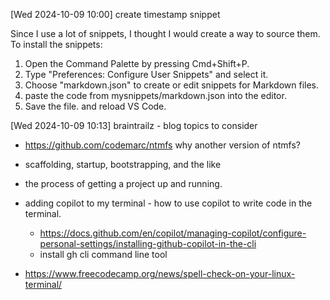 [Wed 2024-10-09 10:00] create timestamp snippet 

Since I use a lot of snippets, I thought I would create a way to source them.
To install the snippets:  

1. Open the Command Palette by pressing Cmd+Shift+P.
2. Type "Preferences: Configure User Snippets" and select it.
3. Choose "markdown.json" to create or edit snippets for Markdown files.
4. paste the code from mysnippets/markdown.json into the editor.
5. Save the file. and reload VS Code.

[Wed 2024-10-09 10:13] braintrailz - blog topics to consider
 
  - https://github.com/codemarc/ntmfs why another version of ntmfs?

  - scaffolding, startup, bootstrapping, and the like 

  - the process of getting a project up and running.

  - adding copilot to my terminal - how to use copilot to write code in the terminal.
      - https://docs.github.com/en/copilot/managing-copilot/configure-personal-settings/installing-github-copilot-in-the-cli
      - install gh cli command line tool

  - https://www.freecodecamp.org/news/spell-check-on-your-linux-terminal/
